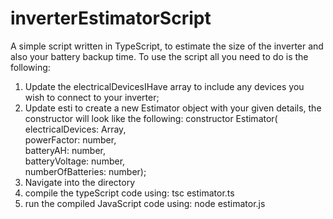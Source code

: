 # inverterEstimatorScript
A simple script written in TypeScript, to estimate the size of the inverter and also your battery backup time. 
To use the script all you need to do is the following:
1) Update the electricalDevicesIHave array to include any devices you wish to connect to your inverter;
2) Update esti to create a new Estimator object with your given details, the constructor will look like the following:
                                      constructor Estimator(
                                            electricalDevices: Array<ElectricalDevice>,  
                                            powerFactor: number,  
                                            batteryAH: number,  
                                            batteryVoltage: number,  
                                            numberOfBatteries: number);  
3) Navigate into the directory
4) compile the typeScript code using: tsc estimator.ts
5) run the compiled JavaScript code using: node estimator.js 

